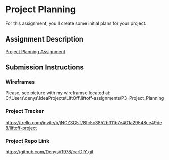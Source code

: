 # Project Planning
For this assignment, you'll create some initial plans for your project.

## Assignment Description
[Project Planning Assignment](https://education.launchcode.org/liftoff/modules/assignments/project-planning)

## Submission Instructions

### Wireframes
Please, see picture with my wireframse located at:
C:\Users\denys\IdeaProjects\LiftOff\liftoff-assignments\P3-Project_Planning

### Project Tracker

https://trello.com/invite/b/jNCZ3G5T/8fc5c3852b311b7e401a29548ce49de8/liftoff-project

### Project Repo Link

https://github.com/DenysV1978/carDIY.git
